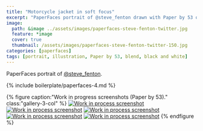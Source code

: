 ```yaml
---
title: "Motorcycle jacket in soft focus"
excerpt: "PaperFaces portrait of @steve_fenton drawn with Paper by 53 on an iPad."
image: 
  path: &image ../assets/images/paperfaces-steve-fenton-twitter.jpg 
  feature: *image
  cover: true
  thumbnail: /assets/images/paperfaces-steve-fenton-twitter-150.jpg
categories: [paperfaces]
tags: [portrait, illustration, Paper by 53, blend, black and white]
---
```


PaperFaces portrait of [@steve_fenton](https://twitter.com/steve_fenton).

{% include boilerplate/paperfaces-4.md %}

{% figure caption:"Work in progress screenshots (Paper by 53)." class:"gallery-3-col" %}
[![Work in process screenshot](/assets/images/paperfaces-steve-fenton-process-1-750.jpg)](/assets/images/paperfaces-steve-fenton-process-1-lg.jpg)
[![Work in process screenshot](/assets/images/paperfaces-steve-fenton-process-2-600.jpg)](/assets/images/paperfaces-steve-fenton-process-2-lg.jpg)
[![Work in process screenshot](/assets/images/paperfaces-steve-fenton-process-3-600.jpg)](/assets/images/paperfaces-steve-fenton-process-3-lg.jpg)
[![Work in process screenshot](/assets/images/paperfaces-steve-fenton-process-4-600.jpg)](/assets/images/paperfaces-steve-fenton-process-4-lg.jpg)
[![Work in process screenshot](/assets/images/paperfaces-steve-fenton-process-5-600.jpg)](/assets/images/paperfaces-steve-fenton-process-5-lg.jpg)
{% endfigure %}

